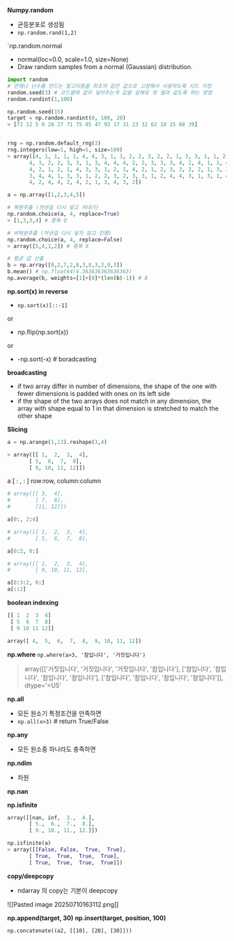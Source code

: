 **Numpy.random**
- 균등분포로 생성됨
- `np.random.rand(1,2)`

`np.random.normal
- normal(loc=0.0, scale=1.0, size=None)
- Draw random samples from a normal (Gaussian) distribution.

``` python
import random
# 언제나 난수를 만드는 알고리즘을 최초의 같은 값으로 고정해서 사용하도록 시드 지정
random.seed(3) # 코드셀에 같이 넣어주는게 값을 실제로 윗 셀과 같도록 하는 방법
random.randint(1,100)

np.random.seed(15)
target = np.random.randint(0, 100, 20)
> [72 12 5 0 28 27 71 75 85 47 93 17 31 23 32 62 10 15 68 39]


rng = np.random.default_rng(3)
rng.integers(low=1, high=5, size=100)
> array([4, 1, 1, 1, 1, 4, 4, 3, 1, 1, 2, 2, 3, 2, 2, 1, 3, 3, 1, 1, 2, 2,
       4, 3, 2, 2, 3, 3, 1, 3, 4, 4, 4, 2, 2, 3, 3, 3, 4, 2, 4, 1, 1, 4,
       4, 2, 1, 2, 1, 4, 3, 3, 1, 2, 1, 4, 2, 1, 2, 3, 3, 2, 2, 1, 3, 3,
       3, 4, 4, 1, 3, 3, 1, 2, 2, 3, 2, 3, 3, 1, 2, 4, 4, 3, 1, 3, 1, 4,
       4, 2, 4, 4, 2, 4, 2, 1, 3, 4, 3, 2])
```

```python
a = np.array([1,2,3,4,5])

# 복원추출 (꺼낸걸 다시 넣고 꺼내기)
np.random.choice(a, 4, replace=True)
> [1,3,3,4] # 중복 O

# 비복원추출 (꺼낸걸 다시 넣지 않고 진행)
np.random.choice(a, 4, replace=False)
> array([5,4,1,2]) # 중복 X

# 평균 값 산출
b = np.array([8,2,7,2,8,3,8,3,2,9,3])
b.mean() # np.float64(4.363636363636363)
np.average(b, weights=[1]+[0]*(len(b)-1)) # 8
```

**np.sort(x) in reverse**
- `np.sort(x)[::-1]`

or 

- np.flip(np.sort(x))

or 

- -np.sort(-x) # boradcasting

**broadcasting**
- if two array differ in number of dimensions, the shape of the one with fewer dimensions is padded with ones on its left side
- if the shape of the two arrays does not match in any dimension, the array with shape equal to 1 in that dimension is stretched to match the other shape


**Slicing**
```python
a = np.arange(1,13).reshape(3,4)

> array([[ 1,  2,  3,  4],
       [ 5,  6,  7,  8],
       [ 9, 10, 11, 12]])
```

a [ : , : ]
    row:row, column:column

```python
# array([[ 3,  4],
#        [ 7,  8],
#        [11, 12]])

a[0:, 2:4]

# array([[ 1,  2,  3,  4],
#        [ 5,  6,  7,  8],

a[0:2, 0:]

# array([[ 1,  2,  3,  4],
#        [ 9, 10, 11, 12],

a[0:3:2, 0:]
a[::2]
```

**boolean indexing**
```python
[[ 1  2  3  4]
 [ 5  6  7  8]
 [ 9 10 11 12]]

array([ 4,  5,  6,  7,  8,  9, 10, 11, 12])
```

**np.where**
`np.where(a>3, '참입니다', '거짓입니다')`
> array([['거짓입니다', '거짓입니다', '거짓입니다', '참입니다'],
       ['참입니다', '참입니다', '참입니다', '참입니다'],
       ['참입니다', '참입니다', '참입니다', '참입니다']], dtype='<U5'

**np.all**
- 모든 원소기 특정조건을 만족하면
- `np.all(x>3)` # return True/False

**np.any**
- 모든 원소중 하나라도 충족하면

**np.ndim**
- 차원

**np.nan**

**np.isfinite**
```python
array([[nan, inf,  3.,  4.],
       [ 5.,  6.,  7.,  8.],
       [ 9., 10., 11., 12.]])

np.isfinite(a)
> array([[False, False,  True,  True],
       [ True,  True,  True,  True],
       [ True,  True,  True,  True]])
```


**copy/deepcopy**
- ndarray 의 copy는 기본이 deepcopy


![[Pasted image 20250710163112.png]]


**np.append(target, 30)**
**np.insert(target, position, 100)**

`np.concatenate((a2, [[10], [20], [30]]))`

























